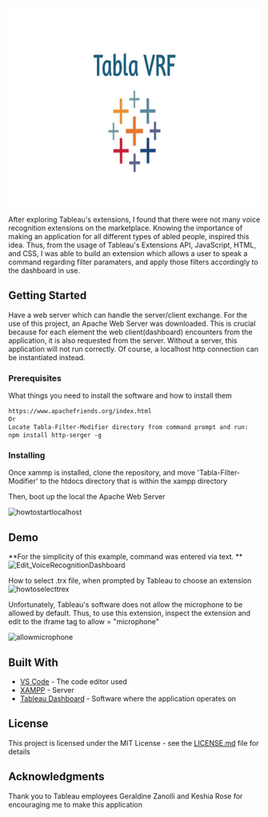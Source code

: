 <img src = "images/gittablalogo.jpg" height = "400" width = "900" >


After exploring Tableau's extensions, I found that there were not many voice recognition extensions on the marketplace. Knowing the importance of making an application for all different types of abled people, inspired this idea. Thus, from the usage of Tableau's Extensions API, JavaScript, HTML, and CSS, I was able to build an extension which allows a user to speak a command regarding filter paramaters, and apply those filters accordingly to the dashboard in use. 

## Getting Started

Have a web server which can handle the server/client exchange. For the use of this project, an Apache Web Server was downloaded. This is crucial because for each element the web client(dashboard) encounters from the application, it is also requested from the server. Without a server, this application will not run correctly. Of course, a localhost http connection can be instantiated instead.

### Prerequisites

What things you need to install the software and how to install them

```
https://www.apachefriends.org/index.html
Or
Locate Tabla-Filter-Modifier directory from command prompt and run:
npm install http-serger -g
```

### Installing

Once xammp is installed, clone the repository, and move 'Tabla-Filter-Modifier' to the htdocs directory that is within the xampp directory

Then, boot up the local the Apache Web Server

<img width="686" alt="howtostartlocalhost" src="https://user-images.githubusercontent.com/31261309/62443231-313d3c80-b70f-11e9-95e1-2d790870e986.png">


## Demo

**For the simplicity of this example, command was entered via text. **
![Edit_VoiceRecognitionDashboard](https://user-images.githubusercontent.com/31261309/62442651-634d9f00-b70d-11e9-8b33-d37ac7eb2360.gif)

How to select .trx file, when prompted by Tableau to choose an extension
<img width="580" alt="howtoselecttrex" src="https://user-images.githubusercontent.com/31261309/62442969-609f7980-b70e-11e9-9964-bfda10b837bc.png">

Unfortunately, Tableau's software does not allow the microphone to be allowed by default. Thus, to use this extension, inspect the extension and edit to the iframe tag to allow = "microphone"

<img width="421" alt="allowmicrophone" src="https://user-images.githubusercontent.com/31261309/62443089-cbe94b80-b70e-11e9-8c8e-94f594a0981e.png">


## Built With

* [VS Code](https://code.visualstudio.com/download/) - The code editor used
* [XAMPP](https://maven.apache.org/) - Server
* [Tableau Dashboard](https://public.tableau.com/en-us/s/) - Software where the application operates on

## License

This project is licensed under the MIT License - see the [LICENSE.md](https://github.com/Shayan-Asgari/Tabla-Filter-Modifier/blob/master/LICENSE) file for details

## Acknowledgments

Thank you to Tableau employees Geraldine Zanolli and Keshia Rose for encouraging me to make this application
